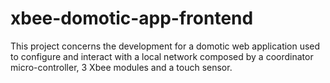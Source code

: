 # xbee-domotic-app-frontend
This project concerns the development for a domotic web application used to configure and interact with a local network composed by a coordinator micro-controller, 3 Xbee modules and a touch sensor.  
